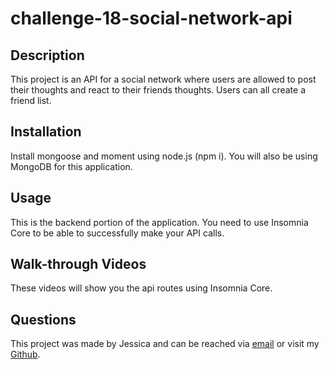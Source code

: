 # challenge-18-social-network-api

## Description
This project is an API for a social network  where users are allowed to post their thoughts and react to their friends thoughts. Users can all create a friend list. 

## Installation
Install mongoose and moment using node.js (npm i). You will also be using MongoDB for this application.

## Usage
This is the backend portion of the application. You need to use Insomnia Core to be able to successfully make your API calls. 

## Walk-through Videos
These videos will show you the api routes using Insomnia Core.

## Questions
This project was made by Jessica and can be reached via [email](mailto:jwade1327@gmail.com) or visit my [Github](https://github.com/jwade1327).